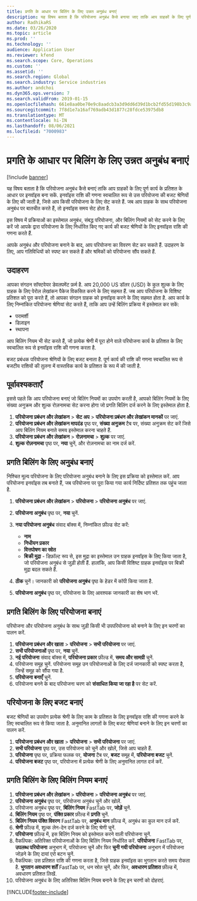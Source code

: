 ```yaml
---
title: प्रगति के आधार पर बिलिंग के लिए उन्नत अनुबंध बनाएं
description: यह विषय बताता है कि परियोजना अनुबंध कैसे बनाया जाए ताकि आप ग्राहकों के लिए पूर्ण कार्य के प्रतिशत के आधार पर इनवॉइस उत्पन्न कर सकें.
author: RadhikaRS
ms.date: 03/26/2020
ms.topic: article
ms.prod: ''
ms.technology: ''
audience: Application User
ms.reviewer: kfend
ms.search.scope: Core, Operations
ms.custom: ''
ms.assetid: ''
ms.search.region: Global
ms.search.industry: Service industries
ms.author: andchoi
ms.dyn365.ops.version: 7
ms.search.validFrom: 2019-01-15
ms.openlocfilehash: 661e8aa0be70e9c8aadcb3a3d9dd6d39d1bcb2fd55d198b3c9af19fc2d0ae9d3
ms.sourcegitcommit: 7f8d1e7a16af769adb43d1877c28fdce53975db8
ms.translationtype: MT
ms.contentlocale: hi-IN
ms.lasthandoff: 08/06/2021
ms.locfileid: "7000983"
---
```

# <a name="create-advanced-contracts-for-billing-based-on-progress"></a>प्रगति के आधार पर बिलिंग के लिए उन्नत अनुबंध बनाएं
[!include [banner](../includes/banner.md)]

यह विषय बताता है कि परियोजना अनुबंध कैसे बनाएं ताकि आप ग्राहकों के लिए पूर्ण कार्य के प्रतिशत के आधार पर इनवॉइस बना सकें. इनवॉइस राशि की गणना स्वचालित रूप से उस परियोजना की बजट श्रेणियों के लिए की जाती है, जिसे आप किसी परियोजना के लिए सेट करते हैं. जब आप ग्राहक के साथ परियोजना अनुबंध पर बातचीत करते हैं, तो इनवॉइस समय सेट होता है.

इस विषय में प्रक्रियाओं का इस्तेमाल अनुबंध, संबद्ध परियोजना, और बिलिंग नियमों को सेट करने के लिए करें जो आपके द्वारा परियोजना के लिए निर्धारित किए गए कार्य की बजट श्रेणियों के लिए इनवॉइस राशि की गणना करते हैं.

आपके अनुबंध और परियोजना बनाने के बाद, आप परियोजना का विवरण सेट कर सकते हैं. उदाहरण के लिए, आप गतिविधियों को स्पष्ट कर सकते हैं और श्रमिकों को परियोजना सौंप सकते हैं.

## <a name="example"></a>उदाहरण

आपका संगठन सॉफ्टवेयर डेवलपमेंट फ़र्म है. आप 20,000 US डॉलर (USD) के कुल शुल्क के लिए ग्राहक के लिए पेरोल लेखांकन पैकेज विकसित करने के लिए सहमत हैं. जब आप परियोजना के विशिष्ट प्रतिशत को पूरा करते हैं, तो आपका संगठन ग्राहक को इनवॉइस करने के लिए सहमत होता है. आप कार्य के लिए निम्नांकित परियोजना श्रेणियां सेट करते हैं, ताकि आप उन्हें बिलिंग प्रक्रिया में इस्तेमाल कर सकें:

- परामर्शी
- डिज़ाइन
- स्थापना

आप बिलिंग नियम भी सेट करते हैं, जो प्रत्येक श्रेणी में पूरा होने वाले परियोजना कार्य के प्रतिशत के लिए स्वचालित रूप से इनवॉइस राशि की गणना करता है.

बजट प्रबंधक परियोजना श्रेणियों के लिए बजट बनाता है. पूर्ण कार्य की राशि की गणना स्वचालित रूप से बजटीय राशियों की तुलना में वास्तविक कार्य के प्रतिशत के रूप में की जाती है.

## <a name="prerequisites"></a>पूर्वावश्यकताएँ

इससे पहले कि आप परियोजना बनाएं जो बिलिंग नियमों का उपयोग करती है, आपको बिलिंग नियमों के लिए संख्या अनुक्रम और शुल्क रोज़नामचा सेट करना होगा जो प्रगति बिलिंग दर्ज करने के लिए इस्तेमाल होता है.

1. **परियोजना प्रबंधन और लेखांकन** \> **सेट अप** \> **परियोजना प्रबंधन और लेखांकन मानकों** पर जाएं.
2. **परियोजना प्रबंधन और लेखांकन मापदंड** पृष्ठ पर, **संख्या अनुक्रम** टैब पर, संख्या अनुक्रम सेट करें जिसे आप बिलिंग नियम बनाते समय इस्तेमाल करना चाहते हैं.
3. **परियोजना प्रबंधन और लेखांकन** \> **रोज़नामचा** \> **शुल्क** पर जाएं.
4. **शुल्क रोज़नामचा** पृष्ठ पर, **नया** चुनें, और रोज़नामचा का नाम दर्ज करें.

## <a name="create-a-contract-for-progress-billings"></a>प्रगति बिलिंग के लिए अनुबंध बनाएं

निश्चित मूल्य परियोजना के लिए परियोजना अनुबंध बनाने के लिए इस प्रक्रिया को इस्तेमाल करें. आप परियोजना इनवॉइस तब बनाते हैं, जब परियोजना पर पूरा किया गया कार्य निर्दिष्ट प्रतिशत तक पहुंच जाता है.

1. **परियोजना प्रबंधन और लेखांकन** \> **परियोजना** \> **परियोजना अनुबंध** पर जाएं.
2. **परियोजना अनुबंध** पृष्ठ पर, **नया** चुनें.
3. **नया परियोजना अनुबंध** संवाद बॉक्स में, निम्नांकित फ़ील्ड सेट करें:

    - **नाम**
    - **निधीयन प्रकार**
    - **वित्तपोषण का स्रोत**
    - **बिक्री मुद्रा** - डिफ़ॉल्ट रूप से, इस मुद्रा का इस्तेमाल उन ग्राहक इनवॉइस के लिए किया जाता है, जो परियोजना अनुबंध से जुड़ी होती हैं. हालांकि, आप किसी विशिष्ट ग्राहक इनवॉइस पर बिक्री मुद्रा बदल सकते हैं.

4. **ठीक** चुनें। जानकारी को **परियोजना अनुबंध** पृष्ठ के हेडर में कॉपी किया जाता है.
5. **परियोजना अनुबंध** पृष्ठ पर, परियोजना के लिए आवश्यक जानकारी का शेष भाग भरें.

## <a name="create-a-project-for-progress-billings"></a>प्रगति बिलिंग के लिए परियोजना बनाएं

परियोजना और परियोजना अनुबंध के साथ जुड़ी किसी भी उपपरियोजना को बनाने के लिए इन चरणों का पालन करें.

1. **परियोजना प्रबंधन और खाता** \> **परियोजना** \> **सभी परियोजना** पर जाएं.
2. **सभी परियोजनाओं** पृष्ठ पर, **नया** चुनें.
3. **नई परियोजना** संवाद बॉक्स में, **परियोजना प्रकार** फ़ील्ड में, **समय और सामग्री** चुनें.
4. परियोजना समूह चुनें. परियोजना समूह उन परियोजनाओं के लिए दर्ज जानकारी को स्पष्ट करता है, जिन्हें समूह को सौंपा गया है.
5. **परियोजना बनाएँ** चुनें.
6. परियोजना बनने के बाद परियोजना चरण को **संसाधित किया जा रहा है** पर सेट करें.

## <a name="create-a-budget-for-a-project"></a>परियोजना के लिए बजट बनाएं

बजट श्रेणियों का उपयोग प्रत्येक श्रेणी के लिए काम के प्रतिशत के लिए इनवॉइस राशि की गणना करने के लिए स्वचालित रूप से किया जाता है. अनुमानित लागतों के लिए बजट श्रेणियां बनाने के लिए इन चरणों का पालन करें.

1. **परियोजना प्रबंधन और खाता** \> **परियोजना** \> **सभी परियोजना** पर जाएं.
2. **सभी परियोजना** पृष्ठ पर, उस परियोजना को चुनें और खोलें, जिसे आप चाहते हैं.
3. **परियोजना** पृष्ठ पर, प्रक्रिया फलक पर, **योजना** टैब पर, **बजट** समूह में, **परियोजना बजट** चुनें.
4. **परियोजना बजट** पृष्ठ पर, परियोजना में प्रत्येक श्रेणी के लिए अनुमानित लागत दर्ज करें.

## <a name="create-billing-rules-for-progress-billings"></a>प्रगति बिलिंग के लिए बिलिंग नियम बनाएं

1. **परियोजना प्रबंधन और लेखांकन** \> **परियोजना** \> **परियोजना अनुबंध** पर जाएं.
2. **परियोजना अनुबंध** पृष्ठ पर, परियोजना अनुबंध चुनें और खोलें.
3. परियोजना अनुबंध पृष्ठ पर, **बिलिंग नियम** FastTab पर, **जोड़ें** चुनें.
4. **बिलिंग नियम** पृष्ठ पर, **पंक्ति प्रकार** फ़ील्ड में **प्रगति** चुनें.
5. **बिलिंग नियम पंक्ति विवरण** FastTab पर, **अनुबंध मान** फ़ील्ड में, अनुबंध का कुल मान दर्ज करें.
6. **श्रेणी** फ़ील्ड में, शुल्क लेन-देन दर्ज करने के लिए श्रेणी चुनें.
7. **परियोजना** फ़ील्ड में, इस बिलिंग नियम को इस्तेमाल करने वाली परियोजना चुनें.
8. वैकल्पिक: अतिरिक्त परियोजनाओं के लिए बिलिंग नियम निर्धारित करें. **परियोजना** FastTab पर, **उपलब्ध परियोजना** अनुभाग में, परियोजना चुनें और फिर **चुनी गयी परियोजना** अनुभाग में परियोजना जोड़ने के लिए दायां एरो बटन चुनें.
9. वैकल्पिक: उस प्रतिशत राशि की गणना करता है, जिसे ग्राहक इनवॉइस का भुगतान करते समय रोकता है. **भुगतान अवधारण शर्तें** FastTab पर, धन स्रोत चुनें, और फिर, **अवधारण प्रतिशत** फ़ील्ड में, अवधारण प्रतिशत लिखें.
10. परियोजना अनुबंध के लिए अतिरिक्त बिलिंग नियम बनाने के लिए इन चरणों को दोहराएं.


[!INCLUDE[footer-include](../includes/footer-banner.md)]
